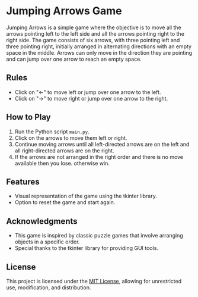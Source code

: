 # Jumping Arrows Game

Jumping Arrows is a simple game where the objective is to move all the arrows pointing left to the left side and all the arrows pointing right to the right side. The game consists of six arrows, with three pointing left and three pointing right, initially arranged in alternating directions with an empty space in the middle. Arrows can only move in the direction they are pointing and can jump over one arrow to reach an empty space.

## Rules
- Click on "←" to move left or jump over one arrow to the left.
- Click on "→" to move right or jump over one arrow to the right.

## How to Play
1. Run the Python script `main.py`.
2. Click on the arrows to move them left or right.
3. Continue moving arrows until all left-directed arrows are on the left and all right-directed arrows are on the right.
4. If the arrows are not arranged in the right order and there is no move available then you lose. otherwise win.

## Features
- Visual representation of the game using the tkinter library.
- Option to reset the game and start again.

## Acknowledgments
- This game is inspired by classic puzzle games that involve arranging objects in a specific order.
- Special thanks to the tkinter library for providing GUI tools.

## License
This project is licensed under the [MIT License](LICENSE), allowing for unrestricted use, modification, and distribution.
